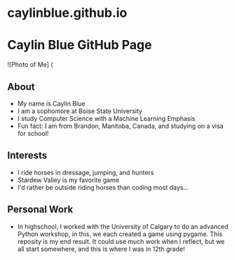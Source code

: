 # caylinblue.github.io

# **Caylin Blue GitHub Page**
![Photo of Me] (
## About
- My name is Caylin Blue
- I am a sophomore at Boise State University
- I study Computer Science with a Machine Learning Emphasis
- Fun fact: I am from Brandon, Manitoba, Canada, and studying on a visa for school!
## Interests
- I ride horses in dressage, jumping, and hunters
- Stardew Valley is my favorite game
- I'd rather be outside riding horses than coding most days...
## Personal Work
- In highschool, I worked with the University of Calgary to do an advanced Python workshop, in this, we each created a game using pygame. This reposity is my end result. It could use much work when I reflect, but we all start somewhere, and this is where I was in 12th grade!
